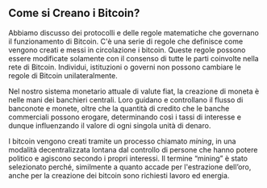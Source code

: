 ## Come si Creano i Bitcoin?

Abbiamo discusso dei protocolli e delle regole matematiche che governano il funzionamento di Bitcoin. C'è una serie di regole che definisce come vengono creati e messi in circolazione i bitcoin. Queste regole possono essere modificate solamente con il consenso di tutte le parti coinvolte nella rete di Bitcoin. Individui, istituzioni o governi non possono cambiare le regole di Bitcoin unilateralmente.

Nel nostro sistema monetario attuale di valute fiat, la creazione di moneta è nelle mani dei banchieri centrali. Loro guidano e controllano il flusso di banconote e monete, oltre che la quantità di credito che le banche commerciali possono erogare, determinando così i tassi di interesse e dunque influenzando il valore di ogni singola unità di denaro.

I bitcoin vengono creati tramite un processo chiamato _mining_, in una modalità decentralizzata lontana dal controllo di persone che hanno potere politico e agiscono secondo i propri interessi. Il termine “mining” è stato selezionato perché, similmente a quanto accade per l'estrazione dell’oro, anche per la creazione dei bitcoin sono richiesti lavoro ed energia.
